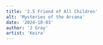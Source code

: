 ```yaml
---
title: '2.5 Friend of All Children'
alt: 'Mysteries of the Arcana'
date: '2024-10-03'
author: 'J Gray'
artist: 'Keira'
---
```

